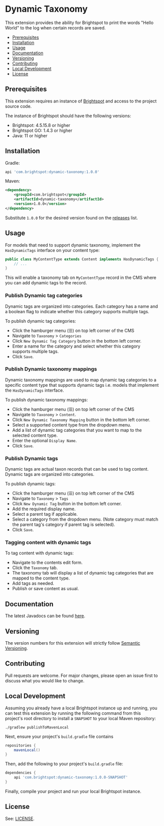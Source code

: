# Dynamic Taxonomy


This extension provides the ability for Brightspot to print the words "Hello World" to the log when certain records are saved.

* [Prerequisites](#prerequisites)
* [Installation](#installation)
* [Usage](#usage)
* [Documentation](#documentation)
* [Versioning](#versioning)
* [Contributing](#contributing)
* [Local Development](#local-development)
* [License](#license)

## Prerequisites

This extension requires an instance of [Brightspot](https://www.brightspot.com/) and access to the project source code.

The instance of Brightspot should have the following versions:
- Brightspot: 4.5.15.8 or higher
- Brightspot GO: 1.4.3 or higher
- Java: 11 or higher

## Installation

Gradle:
```groovy
api 'com.brightspot:dynamic-taxonomy:1.0.0'
```

Maven:
```xml
<dependency>
    <groupId>com.brightspot</groupId>
    <artifactId>dynamic-taxonomy</artifactId>
    <version>1.0.0</version>
</dependency>
```

Substitute `1.0.0` for the desired version found on the [releases](/releases) list.

## Usage

For models that need to support dynamic taxonomy, implement the `HasDynamicTags` interface on your content type:

```java
public class MyContentType extends Content implements HasDynamicTags {
    // ...
}
```

This will enable a taxonomy tab on `MyContentType` record in the CMS where you can add dynamic tags to the record.

### Publish Dynamic tag categories

Dynamic tags are organized into categories. Each category has a name and a boolean flag to indicate whether this 
category supports multiple tags.

To publish dynamic tag categories:
- Click the hamburger menu (☰) on top left corner of the CMS
- Navigate to `Taxonomy` > `Categories`
- Click `New Dynamic Tag Category` button in the bottom left corner.
- Enter a name for the category and select whether this category supports multiple tags.
- Click `Save`.

### Publish Dynamic taxonomy mappings

Dynamic taxonomy mappings are used to map dynamic tag categories to a specific content type that supports dynamic tags 
i.e. models that implement the `HasDynamicTags` interface. 

To publish dynamic taxonomy mappings:
- Click the hamburger menu (☰) on top left corner of the CMS
- Navigate to `Taxonomy` > `Content`.
- Click `New Dynamic Taxonomy Mapping` button in the bottom left corner.
- Select a supported content type from the dropdown menu.
- Add a list of dynamic tag categories that you want to map to the selected content type.
- Enter the optional `Display Name`.
- Click `Save`.

### Publish Dynamic tags

Dynamic tags are actual taxon records that can be used to tag content. Dynamic tags are organized into categories.

To publish dynamic tags:
- Click the hamburger menu (☰) on top left corner of the CMS
- Navigate to `Taxonomy` > `Tags`
- Click `New Dynamic Tag` button in the bottom left corner.
- Add the required display name.
- Select a parent tag if applicable.
- Select a category from the dropdown menu. (Note category must match the parent tag's category if parent tag is selected).
- Click `Save`.

### Tagging content with dynamic tags

To tag content with dynamic tags:
- Navigate to the contents edit form.
- Click the `Taxonomy` tab.
- The taxonomy tab will display a list of dynamic tag categories that are mapped to the content type.
- Add tags as needed.
- Publish or save content as usual.

## Documentation

The latest Javadocs can be found [here](https://artifactory.psdops.com/public/com/brightspot/platform-extension-example/%5BRELEASE%5D/platform-extension-example-%5BRELEASE%5D-javadoc.jar!/index.html).

## Versioning

The version numbers for this extension will strictly follow [Semantic Versioning](https://semver.org/).

## Contributing
Pull requests are welcome. For major changes, please open an issue first to
discuss what you would like to change.

## Local Development

Assuming you already have a local Brightspot instance up and running, you can 
test this extension by running the following command from this project's root 
directory to install a `SNAPSHOT` to your local Maven repository:

```shell
./gradlew publishToMavenLocal
```

Next, ensure your project's `build.gradle` file contains 

```groovy
repositories {
    mavenLocal()
}
```

Then, add the following to your project's `build.gradle` file:

```groovy
dependencies {
    api 'com.brightspot:dynamic-taxonomy:1.0.0-SNAPSHOT'
}
```

Finally, compile your project and run your local Brightspot instance.

## License

See: [LICENSE](LICENSE).
